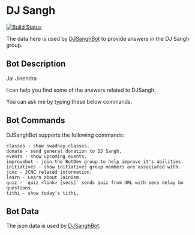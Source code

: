 # DJ Sangh

[![Build Status](https://travis-ci.org/abhijithda/djsangh.svg?branch=master)](https://travis-ci.org/abhijithda/djsangh)

The data here is used by [DJSanghBot](http://t.me/DJSanghBot) to provide answers in the DJ Sangh group.

## Bot Description

Jai Jinendra

I can help you find some of the answers related to DJSangh.

You can ask me by typing these below commands.

## Bot Commands

DJSanghBot supports the following commands:

```commands
classes - show swadhay classes.
donate - send general donation to DJ Sangh.
events - show upcoming events.
improvebot - join the BotDev group to help improve it's abilities.
initiatives - show initiatives group members are associated with.
jcnc - JCNC related information.
learn - Learn about Jainism.
quiz - `quiz <link> [secs]` sends quiz from URL with secs delay bn questions.
tithi - show today's tithi.
```

## Bot Data

The json data is used by [DJSanghBot](http://t.me/DJSanghBot).
